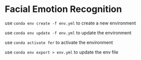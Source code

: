 # Facial Emotion Recognition

use `conda env create -f env.yml` to create a new environment

use `conda env update -f env.yml` to update the environment

use `conda activate fer` to activate the environment

use `conda env export > env.yml` to update the env file